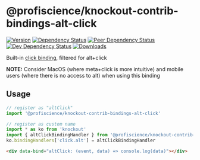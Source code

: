 # @profiscience/knockout-contrib-bindings-alt-click

[![Version][npm-version-shield]][npm]
[![Dependency Status][david-dm-shield]][david-dm]
[![Peer Dependency Status][david-dm-peer-shield]][david-dm-peer]
[![Dev Dependency Status][david-dm-dev-shield]][david-dm-dev]
[![Downloads][npm-stats-shield]][npm-stats]

[david-dm]: https://david-dm.org/Profiscience/knockout-contrib?path=packages/bindings.altClick
[david-dm-shield]: https://david-dm.org/Profiscience/knockout-contrib/status.svg?path=packages/bindings.altClick

[david-dm-peer]: https://david-dm.org/Profiscience/knockout-contrib?path=packages/bindings.altClick&type=peer
[david-dm-peer-shield]: https://david-dm.org/Profiscience/knockout-contrib/peer-status.svg?path=packages/bindings.altClick

[david-dm-dev]: https://david-dm.org/Profiscience/knockout-contrib?path=packages/bindings.altClick&type=dev
[david-dm-dev-shield]: https://david-dm.org/Profiscience/knockout-contrib/dev-status.svg?path=packages/bindings.altClick

[npm]: https://www.npmjs.com/package/@profiscience/knockout-contrib-bindings-alt-click
[npm-version-shield]: https://img.shields.io/npm/v/@profiscience/knockout-contrib-bindings-alt-click.svg

[npm-stats]: http://npm-stat.com/charts.html?package=@profiscience/knockout-contrib-bindings-alt-click&author=&from=&to=
[npm-stats-shield]: https://img.shields.io/npm/dt/@profiscience/knockout-contrib-bindings-alt-click.svg?maxAge=2592000

Built-in [click binding][], filtered for alt+click

__NOTE:__ Consider MacOS (where meta+click is more intuitive) and mobile users (where there is no access to alt) when using this binding

## Usage

```typescript
// register as "altClick"
import '@profiscience/knockout-contrib-bindings-alt-click'

// register as custom name
import * as ko from 'knockout'
import { altClickBindingHandler } from '@profiscience/knockout-contrib-bindings-alt-click'
ko.bindingHandlers['click.alt'] = altClickBindingHandler
```

```html
<div data-bind="altClick: (event, data) => console.log(data)"></div>
```

[click binding]: https://knockoutjs.com/documentation/click-binding.html